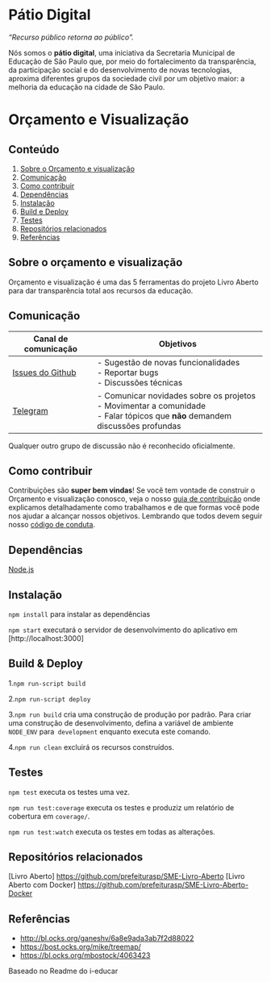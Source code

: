 # Pátio Digital

_“Recurso público retorna ao público”._

Nós somos o **pátio digital**, uma iniciativa da Secretaria Municipal de Educação de São Paulo que, por meio do fortalecimento da transparência, da participação social e do desenvolvimento de novas tecnologias, aproxima diferentes grupos da sociedade civil por um objetivo maior: a melhoria da educação na cidade de São Paulo. 


# Orçamento e Visualização

## Conteúdo

1. [Sobre o Orçamento e visualização](#sobre-o-orçamento-e-visualização)
2. [Comunicação](#comunicação)
3. [Como contribuir](#como-contribuir)
4. [Dependências](#depedências)
5. [Instalação](#instalação)
6. [Build e Deploy](#build-e-deploy)
7. [Testes](#testes)
8. [Repositórios relacionados](#repositórios-relacionados)
9. [Referências](#referências)


## Sobre o orçamento e visualização

 Orçamento e visualização é uma das 5 ferramentas do projeto Livro Aberto para dar transparência total aos recursos da educação.
 

## Comunicação

| Canal de comunicação | Objetivos |
|----------------------|-----------|
| [Issues do Github](https://github.com/prefeiturasp/SME-OrcamentoVisualizacao/issues) | - Sugestão de novas funcionalidades<br> - Reportar bugs<br> - Discussões técnicas |
| [Telegram](https://t.me/patiodigital ) | - Comunicar novidades sobre os projetos<br> - Movimentar a comunidade<br>  - Falar tópicos que **não** demandem discussões profundas |

Qualquer outro grupo de discussão não é reconhecido oficialmente.


## Como contribuir

Contribuições são **super bem vindas**! Se você tem vontade de construir o
Orçamento e visualização conosco, veja o nosso [guia de contribuição](./CONTRIBUTING.md)
onde explicamos detalhadamente como trabalhamos e de que formas você pode nos
ajudar a alcançar nossos objetivos. Lembrando que todos devem seguir 
nosso [código de conduta](./CODEOFCONDUCT.md).


## Dependências 
    
[Node.js](http://nodejs.org/)


## Instalação

`npm install` para instalar as dependências 

`npm start` executará o servidor de desenvolvimento do aplicativo em [http://localhost:3000]


## Build & Deploy

1.`npm run-script build`

2.`npm run-script deploy`

3.`npm run build` cria uma construção de produção por padrão.
Para criar uma construção de desenvolvimento, defina a variável de ambiente `NODE_ENV` para` development` enquanto executa este comando.

4.`npm run clean` excluirá os recursos construídos.


## Testes

 `npm test`  executa os testes uma vez.

 `npm run test:coverage`  executa os testes e produziz um relatório de cobertura em `coverage/`.

 `npm run test:watch`  executa os testes em todas as alterações.
 
 
## Repositórios relacionados

[Livro Aberto] https://github.com/prefeiturasp/SME-Livro-Aberto
[Livro Aberto com Docker] https://github.com/prefeiturasp/SME-Livro-Aberto-Docker

## Referências

- http://bl.ocks.org/ganeshv/6a8e9ada3ab7f2d88022
- https://bost.ocks.org/mike/treemap/
- https://bl.ocks.org/mbostock/4063423


Baseado no Readme do i-educar

